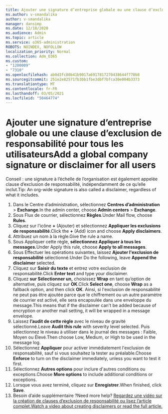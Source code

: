 ```yaml
---
title: Ajouter une signature d’entreprise globale ou une clause d’exclusion de responsabilité pour tous les utilisateurs
ms.author: v-smandalika
author: v-smandalika
manager: dansimp
ms.date: 12/18/2020
ms.audience: Admin
ms.topic: article
ms.service: o365-administration
ROBOTS: NOINDEX, NOFOLLOW
localization_priority: Normal
ms.collection: Adm_O365
ms.custom:
- "1200009"
- "7310"
ms.openlocfilehash: ab0d3fc80b41b9017a6917817270438644f770b8
ms.sourcegitcommit: 251e2e82571fb3bb1fbe3dbf7bfca30e004b3373
ms.translationtype: MT
ms.contentlocale: fr-FR
ms.lasthandoff: 03/05/2021
ms.locfileid: "50464774"
---
```

# <a name="add-a-global-company-signature-or-disclaimer-for-all-users"></a><span data-ttu-id="32cd0-102">Ajouter une signature d’entreprise globale ou une clause d’exclusion de responsabilité pour tous les utilisateurs</span><span class="sxs-lookup"><span data-stu-id="32cd0-102">Add a global company signature or disclaimer for all users</span></span>

<span data-ttu-id="32cd0-103">Conseil : une signature à l’échelle de l’organisation est également appelée clause d’exclusion de responsabilité, indépendamment de ce qu’elle inclut.</span><span class="sxs-lookup"><span data-stu-id="32cd0-103">Tip: An org-wide signature is also called a disclaimer, regardless of what it includes.</span></span>

1. <span data-ttu-id="32cd0-104">Dans le Centre d’administration, sélectionnez **Centres d’administration**  >  **Exchange**.</span><span class="sxs-lookup"><span data-stu-id="32cd0-104">In the admin center, choose **Admin centers** > **Exchange**.</span></span>
2. <span data-ttu-id="32cd0-105">Sous Flux de courrier, sélectionnez **Règles**.</span><span class="sxs-lookup"><span data-stu-id="32cd0-105">Under Mail flow, choose **Rules**.</span></span>
3. <span data-ttu-id="32cd0-106">Cliquez sur l'icône **+** (Ajouter) et sélectionnez **Appliquer les exclusions de responsabilité**.</span><span class="sxs-lookup"><span data-stu-id="32cd0-106">Click the **+** (Add) icon and choose **Apply disclaimers**.</span></span>
4. <span data-ttu-id="32cd0-107">Attribuez un nom à la règle.</span><span class="sxs-lookup"><span data-stu-id="32cd0-107">Give the rule a name.</span></span>
5. <span data-ttu-id="32cd0-108">Sous Appliquer cette règle, **sélectionnez Appliquer à tous les messages.**</span><span class="sxs-lookup"><span data-stu-id="32cd0-108">Under Apply this rule, choose **Apply to all messages**.</span></span>
6. <span data-ttu-id="32cd0-109">Sous Effectuer les opérations suivantes, laissez **Ajouter l'exclusion de responsabilité** sélectionné.</span><span class="sxs-lookup"><span data-stu-id="32cd0-109">Under Do the following, leave **Append the disclaimer** selected.</span></span>
7. <span data-ttu-id="32cd0-110">Cliquez sur **Saisir du texte** et entrez votre exclusion de responsabilité.</span><span class="sxs-lookup"><span data-stu-id="32cd0-110">Click **Enter text** and type your disclaimer.</span></span>
8. <span data-ttu-id="32cd0-111">Cliquez **sur Sélectionner un,** choisissez **Wrap** en tant qu’option de alternative, puis cliquez sur **OK**.</span><span class="sxs-lookup"><span data-stu-id="32cd0-111">Click **Select one**, choose **Wrap** as a fallback option, and then click **OK**.</span></span> <span data-ttu-id="32cd0-112">Ainsi, si l'exclusion de responsabilité ne peut pas être ajoutée parce que le chiffrement ou un autre paramètre de courrier est activé, elle sera encapsulée dans une enveloppe du message.</span><span class="sxs-lookup"><span data-stu-id="32cd0-112">This means that if the disclaimer can't be added because of encryption or another mail setting, it will be wrapped in a message envelope.</span></span>
9. <span data-ttu-id="32cd0-113">Laissez **l’audit de cette règle** avec le niveau de gravité sélectionné.</span><span class="sxs-lookup"><span data-stu-id="32cd0-113">Leave **Audit this rule** with severity level selected.</span></span> <span data-ttu-id="32cd0-114">Puis sélectionnez le niveau à utiliser dans le journal des messages : Faible, Moyen ou Élevé.</span><span class="sxs-lookup"><span data-stu-id="32cd0-114">Then choose Low, Medium, or High to be used in the message log.</span></span>
10. <span data-ttu-id="32cd0-115">Sélectionnez **Appliquer** pour activer immédiatement l'exclusion de responsabilité, sauf si vous souhaitez la tester au préalable.</span><span class="sxs-lookup"><span data-stu-id="32cd0-115">Choose **Enforce** to turn on the disclaimer immediately, unless you want to test it first.</span></span>
11. <span data-ttu-id="32cd0-116">Sélectionnez **Autres options** pour inclure d'autres conditions ou exceptions.</span><span class="sxs-lookup"><span data-stu-id="32cd0-116">Choose **More options** to include additional conditions or exceptions.</span></span>
12. <span data-ttu-id="32cd0-117">Lorsque vous avez terminé, cliquez sur **Enregistrer**.</span><span class="sxs-lookup"><span data-stu-id="32cd0-117">When finished, click **Save**.</span></span>
13. <span data-ttu-id="32cd0-118">Besoin d’aide supplémentaire ?</span><span class="sxs-lookup"><span data-stu-id="32cd0-118">Need more help?</span></span> [<span data-ttu-id="32cd0-119">Regardez une vidéo sur la création de clauses d’exclusion de responsabilité ou lisez l’article complet.</span><span class="sxs-lookup"><span data-stu-id="32cd0-119">Watch a video about creating disclaimers or read the full article.</span></span>](https://support.office.com/article/2d75860f-c527-4352-a7f6-73eba54c0c72?wt.mc_id=Chat_GlobalSignature)